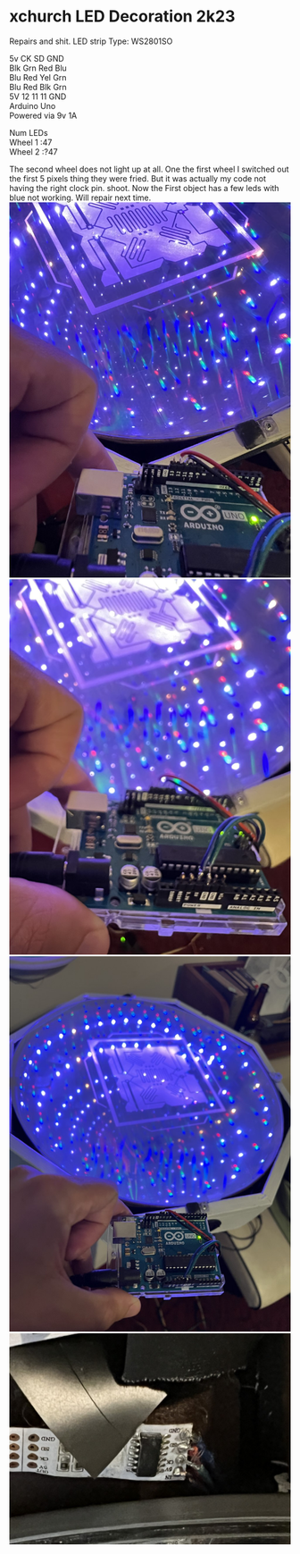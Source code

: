 # xchurch LED Decoration 2k23
Repairs and shit.
LED strip Type: WS2801SO

5v CK SD GND\
Blk Grn Red Blu\
Blu Red Yel Grn\
Blu Red Blk Grn\
5V 12 11 11 GND\
Arduino Uno\
Powered via 9v 1A

Num LEDs\
Wheel 1 :47\
Wheel 2 :?47

The second wheel does not light up at all. One the first wheel I switched out the first 5 pixels thing they were fried. But it was actually my code not having the right clock pin. shoot. Now the First object has a few leds with blue not working. Will repair next time.
![one](./img/one.jpg)
![two](./img/two.jpg)
![three](./img/three.jpg)
![four](./img/four.jpg)